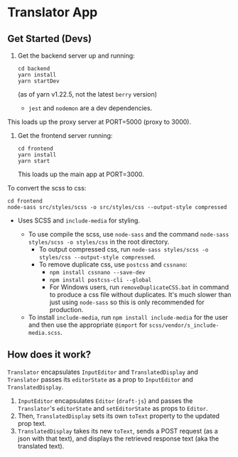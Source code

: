 # Translator App

## Get Started (Devs)

1. Get the backend server up and running:

   ```
   cd backend
   yarn install
   yarn startDev
   ```

   (as of yarn v1.22.5, not the latest `berry` version)

   - `jest` and `nodemon` are a dev dependencies.

This loads up the proxy server at PORT=5000 (proxy to 3000).

1. Get the frontend server running:

   ```
   cd frontend
   yarn install
   yarn start
   ```

   This loads up the main app at PORT=3000.

To convert the scss to css:

```
cd frontend
node-sass src/styles/scss -o src/styles/css --output-style compressed
```

- Uses SCSS and `include-media` for styling.

  - To use compile the scss, use `node-sass` and the command `node-sass styles/scss -o styles/css` in the root directory.
    - To output compressed css, run `node-sass styles/scss -o styles/css --output-style compressed`.
    - To remove duplicate css, use `postcss` and `cssnano`:
      - `npm install cssnano --save-dev`
      - `npm install postcss-cli --global`
      - For Windows users, run `removeDuplicateCSS.bat` in command to produce a css file without duplicates. It's much slower than just using `node-sass` so this is only recommended for production.
  - To install `include-media`, run `npm install include-media` for the user and then use the appropriate `@import` for `scss/vendor/s_include-media.scss`.

## How does it work?

`Translator` encapsulates `InputEditor` and `TranslatedDisplay` and `Translator` passes its `editorState` as a prop to `InputEditor` and `TranslatedDisplay`.

1. `InputEditor` encapsulates `Editor` (`draft-js`) and passes the `Translator`'s `editorState` and `setEditorState` as props to `Editor`.
2. Then, `TranslatedDisplay` sets its own `toText` property to the updated prop text.
3. `TranslatedDisplay` takes its new `toText`, sends a POST request (as a json with that text), and displays the retrieved response text (aka the translated text).
